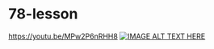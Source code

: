 # 78-lesson
https://youtu.be/MPw2P6nRHH8
[![IMAGE ALT TEXT HERE](https://img.youtube.com/vi/MPw2P6nRHH8/0.jpg)](https://www.youtube.com/watch?v=MPw2P6nRHH8)
